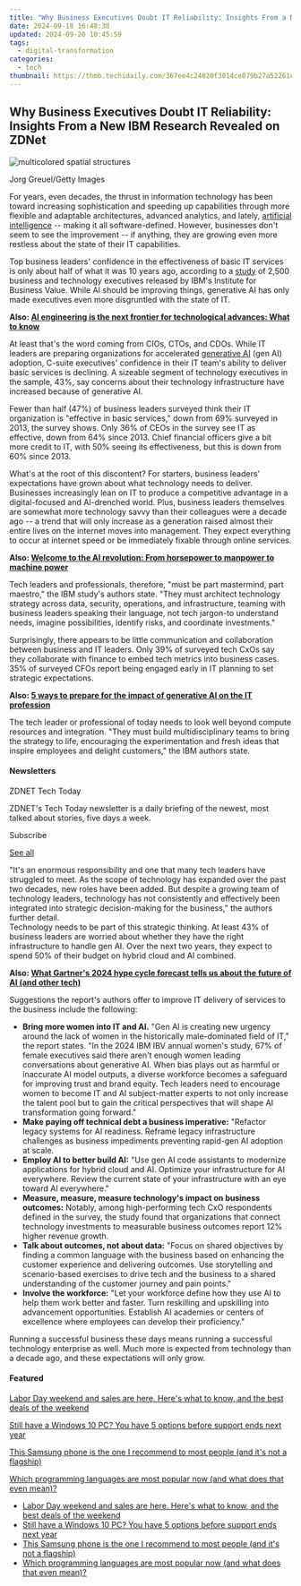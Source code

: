```yaml
---
title: "Why Business Executives Doubt IT Reliability: Insights From a New IBM Research Revealed on ZDNet"
date: 2024-09-18 16:48:38
updated: 2024-09-20 10:45:59
tags:
  - digital-transformation
categories:
  - tech
thumbnail: https://thmb.techidaily.com/367ee4c24820f3014ce079b27a52261c1491c40b5068f8f5a3061146a72cbc3e.png
---
```


## Why Business Executives Doubt IT Reliability: Insights From a New IBM Research Revealed on ZDNet

![multicolored spatial structures](https://www.zdnet.com/a/img/resize/4f032a54f1bc0f2b1c7fd73a71d39a07844d39f6/2024/08/28/d918a2c6-e837-4ff6-80e1-9e7198ffb34f/gettyimages-682389861.jpg?auto=webp&precrop=1732,973,x0,y353&width=1280)

Jorg Greuel/Getty Images

For years, even decades, the thrust in information technology has been toward increasing sophistication and speeding up capabilities through more flexible and adaptable architectures, advanced analytics, and lately, [artificial intelligence](https://www.zdnet.com/article/what-is-ai-heres-everything-you-need-to-know-about-artificial-intelligence/) \-- making it all software-defined. However, businesses don't seem to see the improvement -- if anything, they are growing even more restless about the state of their IT capabilities.

Top business leaders' confidence in the effectiveness of basic IT services is only about half of what it was 10 years ago, according to a [study](https://www.ibm.com/thought-leadership/institute-business-value/en-us/report/cxo#link=%7B%22role%22:%22standard%22,%22href%22:%22https://www.ibm.com/thought-leadership/institute-business-value/en-us/report/cxo%22,%22target%22:%22%5Fblank%22,%22absolute%22:%22%22,%22linkText%22:%22study%22%7D) of 2,500 business and technology executives released by IBM's Institute for Business Value. While AI should be improving things, generative AI has only made executives even more disgruntled with the state of IT.

**Also: [AI engineering is the next frontier for technological advances: What to know](https://www.zdnet.com/article/ai-engineering-is-the-next-frontier-for-technological-advances-what-you-need-to-know/)**

At least that's the word coming from CIOs, CTOs, and CDOs. While IT leaders are preparing organizations for accelerated [generative AI](https://www.zdnet.com/article/what-is-generative-ai-and-why-is-it-so-popular-heres-everything-you-need-to-know/) (gen AI) adoption, C-suite executives' confidence in their IT team's ability to deliver basic services is declining. A sizeable segment of technology executives in the sample, 43%, say concerns about their technology infrastructure have increased because of generative AI.

Fewer than half (47%) of business leaders surveyed think their IT organization is "effective in basic services," down from 69% surveyed in 2013, the survey shows. Only 36% of CEOs in the survey see IT as effective, down from 64% since 2013\. Chief financial officers give a bit more credit to IT, with 50% seeing its effectiveness, but this is down from 60% since 2013.

What's at the root of this discontent? For starters, business leaders' expectations have grown about what technology needs to deliver. Businesses increasingly lean on IT to produce a competitive advantage in a digital-focused and AI-drenched world. Plus, business leaders themselves are somewhat more technology savvy than their colleagues were a decade ago -- a trend that will only increase as a generation raised almost their entire lives on the internet moves into management. They expect everything to occur at internet speed or be immediately fixable through online services. 

**Also: [Welcome to the AI revolution: From horsepower to manpower to machine power](https://www.zdnet.com/article/welcome-to-the-ai-revolution-from-horsepower-to-manpower-to-machine-power/)**

Tech leaders and professionals, therefore, "must be part mastermind, part maestro," the IBM study's authors state. "They must architect technology strategy across data, security, operations, and infrastructure, teaming with business leaders speaking their language, not tech jargon-to understand needs, imagine possibilities, identify risks, and coordinate investments."

Surprisingly, there appears to be little communication and collaboration between business and IT leaders. Only 39% of surveyed tech CxOs say they collaborate with finance to embed tech metrics into business cases. 35% of surveyed CFOs report being engaged early in IT planning to set strategic expectations. 

**Also: [5 ways to prepare for the impact of generative AI on the IT profession](https://www.zdnet.com/article/5-ways-to-prepare-for-the-impact-of-generative-ai-on-the-it-profession/)**

The tech leader or professional of today needs to look well beyond compute resources and integration. "They must build multidisciplinary teams to bring the strategy to life, encouraging the experimentation and fresh ideas that inspire employees and delight customers," the IBM authors state. 

#### Newsletters

ZDNET Tech Today

ZDNET's Tech Today newsletter is a daily briefing of the newest, most talked about stories, five days a week.

 Subscribe

[See all](https://www.zdnet.com/newsletters/)

"It's an enormous responsibility and one that many tech leaders have struggled to meet. As the scope of technology has expanded over the past two decades, new roles have been added. But despite a growing team of technology leaders, technology has not consistently and effectively been integrated into strategic decision-making for the business," the authors further detail.   
Technology needs to be part of this strategic thinking. At least 43% of business leaders are worried about whether they have the right infrastructure to handle gen AI. Over the next two years, they expect to spend 50% of their budget on hybrid cloud and AI combined.

**Also: [What Gartner's 2024 hype cycle forecast tells us about the future of AI (and other tech)](https://www.zdnet.com/article/what-gartners-2024-hype-cycle-forecast-tells-us-about-the-future-of-ai-and-other-tech/)**

Suggestions the report's authors offer to improve IT delivery of services to the business include the following:

* **Bring more women into IT and AI.** "Gen AI is creating new urgency around the lack of women in the historically male-dominated field of IT," the report states. "In the 2024 IBM IBV annual women's study, 67% of female executives said there aren't enough women leading conversations about generative AI. When bias plays out as harmful or inaccurate AI model outputs, a diverse workforce becomes a safeguard for improving trust and brand equity. Tech leaders need to encourage women to become IT and AI subject-matter experts to not only increase the talent pool but to gain the critical perspectives that will shape AI transformation going forward."
* **Make paying off technical debt a business imperative:** "Refactor legacy systems for AI readiness. Reframe legacy infrastructure challenges as business impediments preventing rapid-gen AI adoption at scale.
* **Employ AI to better build AI:** "Use gen AI code assistants to modernize applications for hybrid cloud and AI. Optimize your infrastructure for AI everywhere. Review the current state of your infrastructure with an eye toward AI everywhere."
* **Measure, measure, measure technology's impact on business outcomes:** Notably, among high-performing tech CxO respondents defined in the survey, the study found that organizations that connect technology investments to measurable business outcomes report 12% higher revenue growth.
* **Talk about outcomes, not about data:** "Focus on shared objectives by finding a common language with the business based on enhancing the customer experience and delivering outcomes. Use storytelling and scenario-based exercises to drive tech and the business to a shared understanding of the customer journey and pain points."
* **Involve the workforce:** "Let your workforce define how they use AI to help them work better and faster. Turn reskilling and upskilling into advancement opportunities. Establish AI academies or centers of excellence where employees can develop their proficiency."

Running a successful business these days means running a successful technology enterprise as well. Much more is expected from technology than a decade ago, and these expectations will only grow.

#### Featured

[Labor Day weekend and sales are here. Here's what to know, and the best deals of the weekend](https://www.zdnet.com/article/labor-day-deals-2024-everything-to-know/ "Labor Day weekend and sales are here. Here's what to know, and the best deals of the weekend")

[Still have a Windows 10 PC? You have 5 options before support ends next year](https://www.zdnet.com/article/still-have-a-windows-10-pc-you-have-5-options-before-support-ends-next-year/ "Still have a Windows 10 PC? You have 5 options before support ends next year")

[This Samsung phone is the one I recommend to most people (and it's not a flagship)](https://www.zdnet.com/article/this-samsung-phone-is-the-one-i-recommend-to-most-people-and-its-not-a-flagship/ "This Samsung phone is the one I recommend to most people (and it's not a flagship)")

[Which programming languages are most popular now (and what does that even mean)?](https://www.zdnet.com/article/which-programming-languages-are-most-popular-now-and-what-does-that-even-mean/ "Which programming languages are most popular now (and what does that even mean)?")

* [Labor Day weekend and sales are here. Here's what to know, and the best deals of the weekend](https://www.zdnet.com/article/labor-day-deals-2024-everything-to-know/ "Labor Day weekend and sales are here. Here's what to know, and the best deals of the weekend")
* [Still have a Windows 10 PC? You have 5 options before support ends next year](https://www.zdnet.com/article/still-have-a-windows-10-pc-you-have-5-options-before-support-ends-next-year/ "Still have a Windows 10 PC? You have 5 options before support ends next year")
* [This Samsung phone is the one I recommend to most people (and it's not a flagship)](https://www.zdnet.com/article/this-samsung-phone-is-the-one-i-recommend-to-most-people-and-its-not-a-flagship/ "This Samsung phone is the one I recommend to most people (and it's not a flagship)")
* [Which programming languages are most popular now (and what does that even mean)?](https://www.zdnet.com/article/which-programming-languages-are-most-popular-now-and-what-does-that-even-mean/ "Which programming languages are most popular now (and what does that even mean)?")

<ins class="adsbygoogle"
     style="display:block"
     data-ad-format="autorelaxed"
     data-ad-client="ca-pub-7571918770474297"
     data-ad-slot="1223367746"></ins>



<ins class="adsbygoogle"
     style="display:block"
     data-ad-client="ca-pub-7571918770474297"
     data-ad-slot="8358498916"
     data-ad-format="auto"
     data-full-width-responsive="true"></ins>
